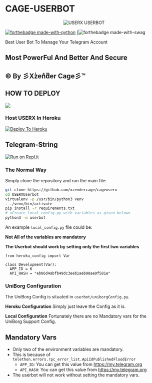 # CAGE-USERBOT

<p align="center">
<img src="https://telegra.ph/file/2253s5f8051a58af113586.jpg" alt="USERX USERBOT">


[![forthebadge made-with-python](http://ForTheBadge.com/images/badges/made-with-python.svg)](https://www.python.org/)
[![forthebadge made-with-swag](https://forthebadge.com/images/badges/built-with-swag.svg)



Best User Bot To Manage Your Telegram Account 
## Most PowerFul And Better And Secure

## © By 彡Xzͥenͣdͫer Cage彡™

## HOW TO DEPLOY 

<a href="https://youtu.be/xfHcm_e92eQ"><img src="https://img.shields.io/badge/How%20To-Deploy-red.svg?logo=Youtube"></a>


### Host USERX In Heroku

[![Deploy To Heroku](https://www.herokucdn.com/deploy/button.svg)](https://heroku.com/deploy?template=https://github.com/xzendercage/cageuserx)

## Telegram-String

[![Run on Repl.it](https://repl.it/badge/github/CAGEGANG/USERX)](https://cagestring.xzendercage.repl.run/)


### The Normal Way

Simply clone the repository and run the main file:
```sh
git clone https://github.com/xzendercage/cageuserx
cd USERXUserbot
virtualenv -p /usr/bin/python3 venv
. ./venv/bin/activate
pip install -r requirements.txt
# <Create local_config.py with variables as given below>
python3 -m userbot
```

An example `local_config.py` file could be:

**Not All of the variables are mandatory**

__The Userbot should work by setting only the first two variables__

```python3
from heroku_config import Var

class Development(Var):
  APP_ID = 6
  API_HASH = "eb06d4abfb49dc3eeb1aeb98ae0f581e"
```


### UniBorg Configuration


The UniBorg Config is situated in `userbot/uniborgConfig.py`.

**Heroku Configuration**
Simply just leave the Config as it is.

**Local Configuration**
Fortunately there are no Mandatory vars for the UniBorg Support Config.

## Mandatory Vars

- Only two of the environment variables are mandatory.
- This is because of `telethon.errors.rpc_error_list.ApiIdPublishedFloodError`
    - `APP_ID`:   You can get this value from https://my.telegram.org
    - `API_HASH`:   You can get this value from https://my.telegram.org
- The userbot will not work without setting the mandatory vars.

